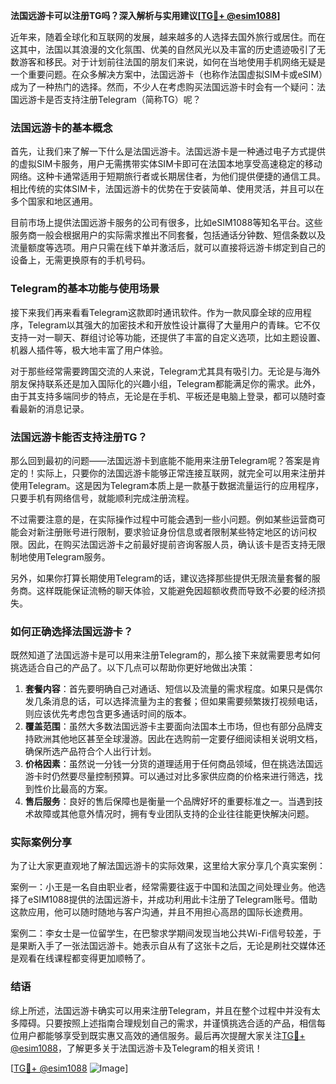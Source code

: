 **法国远游卡可以注册TG吗？深入解析与实用建议[[TG💪+ @esim1088](https://t.me/s/esim1088)]**

近年来，随着全球化和互联网的发展，越来越多的人选择去国外旅行或居住。而在这其中，法国以其浪漫的文化氛围、优美的自然风光以及丰富的历史遗迹吸引了无数游客和移民。对于计划前往法国的朋友们来说，如何在当地使用手机网络无疑是一个重要问题。在众多解决方案中，法国远游卡（也称作法国虚拟SIM卡或eSIM）成为了一种热门的选择。然而，不少人在考虑购买法国远游卡时会有一个疑问：法国远游卡是否支持注册Telegram（简称TG）呢？

### 法国远游卡的基本概念

首先，让我们来了解一下什么是法国远游卡。法国远游卡是一种通过电子方式提供的虚拟SIM卡服务，用户无需携带实体SIM卡即可在法国本地享受高速稳定的移动网络。这种卡通常适用于短期旅行者或长期居住者，为他们提供便捷的通信工具。相比传统的实体SIM卡，法国远游卡的优势在于安装简单、使用灵活，并且可以在多个国家和地区通用。

目前市场上提供法国远游卡服务的公司有很多，比如eSIM1088等知名平台。这些服务商一般会根据用户的实际需求推出不同套餐，包括通话分钟数、短信条数以及流量额度等选项。用户只需在线下单并激活后，就可以直接将远游卡绑定到自己的设备上，无需更换原有的手机号码。

### Telegram的基本功能与使用场景

接下来我们再来看看Telegram这款即时通讯软件。作为一款风靡全球的应用程序，Telegram以其强大的加密技术和开放性设计赢得了大量用户的青睐。它不仅支持一对一聊天、群组讨论等功能，还提供了丰富的自定义选项，比如主题设置、机器人插件等，极大地丰富了用户体验。

对于那些经常需要跨国交流的人来说，Telegram尤其具有吸引力。无论是与海外朋友保持联系还是加入国际化的兴趣小组，Telegram都能满足你的需求。此外，由于其支持多端同步的特点，无论是在手机、平板还是电脑上登录，都可以随时查看最新的消息记录。

### 法国远游卡能否支持注册TG？

那么回到最初的问题——法国远游卡到底能不能用来注册Telegram呢？答案是肯定的！实际上，只要你的法国远游卡能够正常连接互联网，就完全可以用来注册并使用Telegram。这是因为Telegram本质上是一款基于数据流量运行的应用程序，只要手机有网络信号，就能顺利完成注册流程。

不过需要注意的是，在实际操作过程中可能会遇到一些小问题。例如某些运营商可能会对新注册账号进行限制，要求验证身份信息或者限制某些特定地区的访问权限。因此，在购买法国远游卡之前最好提前咨询客服人员，确认该卡是否支持无限制地使用Telegram服务。

另外，如果你打算长期使用Telegram的话，建议选择那些提供无限流量套餐的服务商。这样既能保证流畅的聊天体验，又能避免因超额收费而导致不必要的经济损失。

### 如何正确选择法国远游卡？

既然知道了法国远游卡是可以用来注册Telegram的，那么接下来就需要思考如何挑选适合自己的产品了。以下几点可以帮助你更好地做出决策：

1. **套餐内容**：首先要明确自己对通话、短信以及流量的需求程度。如果只是偶尔发几条消息的话，可以选择流量为主的套餐；但如果需要频繁拨打视频电话，则应该优先考虑包含更多通话时间的版本。
2. **覆盖范围**：虽然大多数法国远游卡主要面向法国本土市场，但也有部分品牌支持欧洲其他地区甚至全球漫游。因此在选购前一定要仔细阅读相关说明文档，确保所选产品符合个人出行计划。
3. **价格因素**：虽然说一分钱一分货的道理适用于任何商品领域，但在挑选法国远游卡时仍然要尽量控制预算。可以通过对比多家供应商的价格来进行筛选，找到性价比最高的方案。
4. **售后服务**：良好的售后保障也是衡量一个品牌好坏的重要标准之一。当遇到技术故障或其他意外情况时，拥有专业团队支持的企业往往能更快解决问题。

### 实际案例分享

为了让大家更直观地了解法国远游卡的实际效果，这里给大家分享几个真实案例：

案例一：小王是一名自由职业者，经常需要往返于中国和法国之间处理业务。他选择了eSIM1088提供的法国远游卡，并成功利用此卡注册了Telegram账号。借助这款应用，他可以随时随地与客户沟通，并且不用担心高昂的国际长途费用。

案例二：李女士是一位留学生，在巴黎求学期间发现当地公共Wi-Fi信号较差，于是果断入手了一张法国远游卡。她表示自从有了这张卡之后，无论是刷社交媒体还是观看在线课程都变得更加顺畅了。

### 结语

综上所述，法国远游卡确实可以用来注册Telegram，并且在整个过程中并没有太多障碍。只要按照上述指南合理规划自己的需求，并谨慎挑选合适的产品，相信每位用户都能够享受到既实惠又高效的通信服务。最后再次提醒大家关注[TG💪+ @esim1088](https://t.me/s/esim1088)，了解更多关于法国远游卡及Telegram的相关资讯！

[[TG💪+ @esim1088](https://t.me/s/esim1088) ![Image](https://i.postimg.cc/4NQfJmqS/Snipaste-2025-05-13-00-14-12.png)]